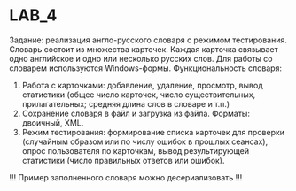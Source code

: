 # LAB_4
Задание: реализация англо-русского словаря с режимом тестирования. 
Словарь состоит из множества карточек. Каждая карточка связывает одно английское и одно или несколько русских слов. Для работы со словарем используются Windows-формы. 
Функциональность словаря:  
1) Работа с карточками: добавление, удаление, просмотр, вывод статистики (общее число карточек, число существительных, прилагательных; средняя длина слов в словаре и т.п.) 
2) Сохранение словаря в файл и загрузка из файла. Форматы: двоичный, XML. 
3) Режим тестирования: формирование списка карточек для проверки (случайным образом или по числу ошибок в прошлых сеансах), опрос пользователя по карточкам, вывод результирующей статистики (число правильных ответов или ошибок).  
 
 
!!! Пример заполненного словаря можно десериализовать !!!
